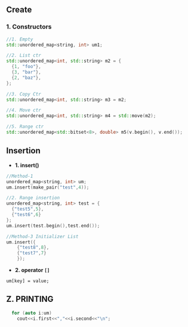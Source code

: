 ## Create
### 1. Constructors
```c++
//1. Empty
std::unordered_map<string, int> um1;

//2. List ctr
std::unordered_map<int, std::string> m2 = { 
  {1, "foo"},
  {3, "bar"},
  {2, "baz"}, 
}; 

//3. Copy Ctr
std::unordered_map<int, std::string> m3 = m2;

//4. Move ctr
std::unordered_map<int, std::string> m4 = std::move(m2);

//5. Range ctr
std::unordered_map<std::bitset<8>, double> m5(v.begin(), v.end());
```

## Insertion
- **1. insert()**
```c++
//Method-1  
unordered_map<string, int> um;
um.insert(make_pair("test",4));

//2. Range insertion
unordered_map<string, int> test = {
  {"test5",5},
  {"test6",6}
};
um.insert(test.begin(),test.end());

//Method-3 Initializer List
um.insert({
    {"test8",8},
    {"test7",7}
    });
```
- **2. operator `[]`**
```
um[key] = value;
```

## Z. PRINTING
```c++
  for (auto i:um)
    cout<<i.first<<","<<i.second<<"\n";
```
